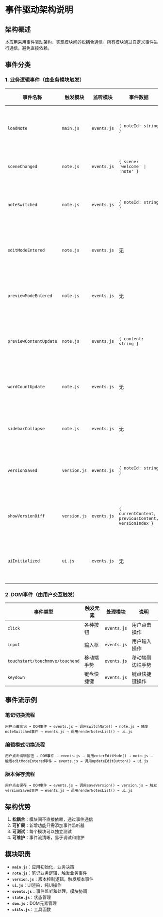 # 事件驱动架构说明

## 架构概述

本应用采用事件驱动架构，实现模块间的松耦合通信。所有模块通过自定义事件进行通信，避免直接依赖。

## 事件分类

### 1. 业务逻辑事件（由业务模块触发）

| 事件名称 | 触发模块 | 监听模块 | 事件数据 | 说明 |
|----------|----------|----------|----------|------|
| `loadNote` | `main.js` | `events.js` | `{ noteId: string }` | 加载指定笔记 |
| `sceneChanged` | `note.js` | `events.js` | `{ scene: 'welcome' \| 'note' }` | 场景切换 |
| `noteSwitched` | `note.js` | `events.js` | `{ noteId: string }` | 笔记切换完成 |
| `editModeEntered` | `note.js` | `events.js` | 无 | 进入编辑模式 |
| `previewModeEntered` | `note.js` | `events.js` | 无 | 进入预览模式 |
| `previewContentUpdate` | `note.js` | `events.js` | `{ content: string }` | 预览内容更新 |
| `wordCountUpdate` | `note.js` | `events.js` | 无 | 字数统计更新 |
| `sidebarCollapse` | `note.js` | `events.js` | 无 | 侧边栏收起 |
| `versionSaved` | `version.js` | `events.js` | `{ noteId: string }` | 版本保存成功 |
| `showVersionDiff` | `version.js` | `events.js` | `{ currentContent, previousContent, versionIndex }` | 显示版本差异 |
| `uiInitialized` | `ui.js` | `events.js` | 无 | UI初始化完成 |

### 2. DOM事件（由用户交互触发）

| 事件类型 | 触发元素 | 处理模块 | 说明 |
|----------|----------|----------|------|
| `click` | 各种按钮 | `events.js` | 用户点击操作 |
| `input` | 输入框 | `events.js` | 用户输入操作 |
| `touchstart/touchmove/touchend` | 移动端手势 | `events.js` | 移动端侧边栏手势 |
| `keydown` | 键盘快捷键 | `events.js` | 键盘快捷键操作 |

## 事件流示例

### 笔记切换流程

```
用户点击笔记 → DOM事件 → events.js → 调用switchNote() → note.js → 触发noteSwitched事件 → events.js → 调用renderNotesList() → ui.js
```

### 编辑模式切换流程

```
用户点击编辑按钮 → DOM事件 → events.js → 调用enterEditMode() → note.js → 触发editModeEntered事件 → events.js → 调用updateEditButton() → ui.js
```

### 版本保存流程

```
用户点击保存 → DOM事件 → events.js → 调用saveVersion() → version.js → 触发versionSaved事件 → events.js → 调用renderNotesList() → ui.js
```

## 架构优势

1. **松耦合**：模块间不直接依赖，通过事件通信
2. **可扩展**：新增功能只需添加事件监听器
3. **可测试**：每个模块可以独立测试
4. **可维护**：事件流清晰，易于调试和维护

## 模块职责

- **`main.js`**：应用初始化，业务决策
- **`note.js`**：笔记业务逻辑，触发业务事件
- **`version.js`**：版本控制逻辑，触发版本事件
- **`ui.js`**：UI渲染，纯UI操作
- **`events.js`**：事件监听和处理，模块协调
- **`state.js`**：状态管理
- **`dom.js`**：DOM元素管理
- **`utils.js`**：工具函数
